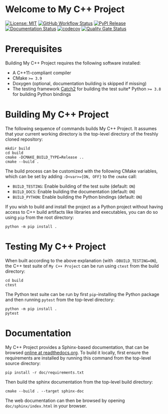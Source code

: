 # Welcome to My C++ Project

[![License: MIT](https://img.shields.io/badge/License-MIT-yellow.svg)](https://opensource.org/licenses/MIT)
[![GitHub Workflow Status](https://img.shields.io/github/workflow/status/dokempf/test-github-actions-cookiecutter-cpp-project/CI)](https://github.com/dokempf/test-github-actions-cookiecutter-cpp-project/actions?query=workflow%3ACI)
[![PyPI Release](https://img.shields.io/pypi/v/citest.svg)](https://pypi.org/project/citest)
[![Documentation Status](https://readthedocs.org/projects/test-github-actions-cookiecutter-cpp-project/badge/)](https://test-github-actions-cookiecutter-cpp-project.readthedocs.io/)
[![codecov](https://codecov.io/gh/dokempf/test-github-actions-cookiecutter-cpp-project/branch/main/graph/badge.svg)](https://codecov.io/gh/dokempf/test-github-actions-cookiecutter-cpp-project)
[![Quality Gate Status](https://sonarcloud.io/api/project_badges/measure?project=dokempf_test-github-actions-cookiecutter-cpp-project&metric=alert_status)](https://sonarcloud.io/dashboard?id=dokempf_test-github-actions-cookiecutter-cpp-project)

# Prerequisites

Building My C++ Project requires the following software installed:

* A C++11-compliant compiler
* CMake `>= 3.9`
* Doxygen (optional, documentation building is skipped if missing)
* The testing framework [Catch2](https://github.com/catchorg/Catch2) for building the test suite* Python `>= 3.8` for building Python bindings

# Building My C++ Project

The following sequence of commands builds My C++ Project.
It assumes that your current working directory is the top-level directory
of the freshly cloned repository:

```
mkdir build
cd build
cmake -DCMAKE_BUILD_TYPE=Release ..
cmake --build .
```

The build process can be customized with the following CMake variables,
which can be set by adding `-D<var>={ON, OFF}` to the `cmake` call:

* `BUILD_TESTING`: Enable building of the test suite (default: `ON`)
* `BUILD_DOCS`: Enable building the documentation (default: `ON`)
* `BUILD_PYTHON`: Enable building the Python bindings (default: `ON`)


If you wish to build and install the project as a Python project without
having access to C++ build artifacts like libraries and executables, you
can do so using `pip` from the root directory:

```
python -m pip install .
```

# Testing My C++ Project

When built according to the above explanation (with `-DBUILD_TESTING=ON`),
the C++ test suite of `My C++ Project` can be run using
`ctest` from the build directory:

```
cd build
ctest
```

The Python test suite can be run by first `pip`-installing the Python package
and then running `pytest` from the top-level directory:

```
python -m pip install .
pytest
```

# Documentation

My C++ Project provides a Sphinx-based documentation, that can
be browsed [online at readthedocs.org](https://citest.readthedocs.io).
To build it locally, first ensure the requirements are installed by running this command from the top-level source directory:

```
pip install -r doc/requirements.txt
```

Then build the sphinx documentation from the top-level build directory:

```
cmake --build . --target sphinx-doc
```

The web documentation can then be browsed by opening `doc/sphinx/index.html` in your browser.
